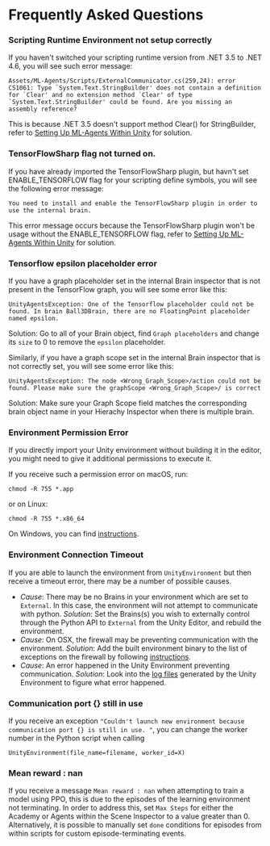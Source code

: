 # Frequently Asked Questions


### Scripting Runtime Environment not setup correctly

If you haven't switched your scripting runtime version from .NET 3.5 to .NET 4.6, you will see such error message:

```
Assets/ML-Agents/Scripts/ExternalCommunicator.cs(259,24): error CS1061: Type `System.Text.StringBuilder' does not contain a definition for `Clear' and no extension method `Clear' of type `System.Text.StringBuilder' could be found. Are you missing an assembly reference?
```

This is because .NET 3.5 doesn't support method Clear() for StringBuilder, refer to [Setting Up ML-Agents Within Unity](Installation.md#setting-up-ml-agent-within-unity) for solution. 

### TensorFlowSharp flag not turned on. 

If you have already imported the TensorFlowSharp plugin, but havn't set ENABLE_TENSORFLOW flag for your scripting define symbols, you will see the following error message:

```
You need to install and enable the TensorFlowSharp plugin in order to use the internal brain. 
```

This error message occurs because the TensorFlowSharp plugin won't be usage without the ENABLE_TENSORFLOW flag, refer to [Setting Up ML-Agents Within Unity](Installation.md#setting-up-ml-agent-within-unity) for solution. 

### Tensorflow epsilon placeholder error

If you have a graph placeholder set in the internal Brain inspector that is not present in the TensorFlow graph, you will see some error like this:

```
UnityAgentsException: One of the Tensorflow placeholder could not be found. In brain Ball3DBrain, there are no FloatingPoint placeholder named epsilon. 
```

Solution: Go to all of your Brain object, find `Graph placeholders` and change its `size` to 0 to remove the `epsilon` placeholder. 

Similarly, if you have a graph scope set in the internal Brain inspector that is not correctly set, you will see some error like this:

```
UnityAgentsException: The node <Wrong_Graph_Scope>/action could not be found. Please make sure the graphScope <Wrong_Graph_Scope>/ is correct
```

Solution: Make sure your Graph Scope field matches the corresponding brain object name in your Hierachy Inspector when there is multiple brain. 

### Environment Permission Error

If you directly import your Unity environment without building it in the 
editor, you might need to give it additional permissions to execute it. 

If you receive such a permission error on macOS, run:

`chmod -R 755 *.app` 

or on Linux:

`chmod -R 755 *.x86_64` 

On Windows, you can find 
[instructions](https://technet.microsoft.com/en-us/library/cc754344(v=ws.11).aspx).

### Environment Connection Timeout

If you are able to launch the environment from `UnityEnvironment` but 
then receive a timeout error, there may be a number of possible causes.
 * _Cause_: There may be no Brains in your environment which are set 
 to `External`.  In this case, the environment will not attempt to 
 communicate with python. _Solution_: Set the Brains(s) you wish to 
 externally control through the Python API to `External` from the 
 Unity Editor, and rebuild the environment.
 * _Cause_: On OSX, the firewall may be preventing communication with 
 the environment. _Solution_: Add the built environment binary to the 
 list of exceptions on the firewall by following 
 [instructions](https://support.apple.com/en-us/HT201642). 
 * _Cause_: An error happened in the Unity Environment preventing 
 communication. _Solution_: Look into the 
 [log files](https://docs.unity3d.com/Manual/LogFiles.html) 
 generated by the Unity Environment to figure what error happened. 

### Communication port {} still in use

If you receive an exception `"Couldn't launch new environment because 
communication port {} is still in use. "`, you can change the worker 
number in the Python script when calling 

`UnityEnvironment(file_name=filename, worker_id=X)`

### Mean reward : nan

If you receive a message `Mean reward : nan` when attempting to train a 
model using PPO, this is due to the episodes of the learning environment 
not terminating. In order to address this, set `Max Steps` for either 
the Academy or Agents within the Scene Inspector to a value greater 
than 0. Alternatively, it is possible to manually set `done` conditions 
for episodes from within scripts for custom episode-terminating events.
